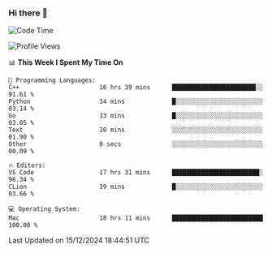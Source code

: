 ### Hi there 👋

<!--START_SECTION:waka-->
![Code Time](http://img.shields.io/badge/Code%20Time-878%20hrs%2033%20mins-blue)

![Profile Views](http://img.shields.io/badge/Profile%20Views-12-blue)

📊 **This Week I Spent My Time On** 

```text
💬 Programming Languages: 
C++                      16 hrs 39 mins      ███████████████████████░░   91.61 % 
Python                   34 mins             █░░░░░░░░░░░░░░░░░░░░░░░░   03.14 % 
Go                       33 mins             █░░░░░░░░░░░░░░░░░░░░░░░░   03.05 % 
Text                     20 mins             ░░░░░░░░░░░░░░░░░░░░░░░░░   01.90 % 
Other                    0 secs              ░░░░░░░░░░░░░░░░░░░░░░░░░   00.09 % 

🔥 Editors: 
VS Code                  17 hrs 31 mins      ████████████████████████░   96.34 % 
CLion                    39 mins             █░░░░░░░░░░░░░░░░░░░░░░░░   03.66 % 

💻 Operating System: 
Mac                      18 hrs 11 mins      █████████████████████████   100.00 % 
```


 Last Updated on 15/12/2024 18:44:51 UTC
<!--END_SECTION:waka-->

<!--
**JackeyHua-SJTU/JackeyHua-SJTU** is a ✨ _special_ ✨ repository because its `README.md` (this file) appears on your GitHub profile.

Here are some ideas to get you started:

- 🔭 I’m currently working on ...
- 🌱 I’m currently learning ...
- 👯 I’m looking to collaborate on ...
- 🤔 I’m looking for help with ...
- 💬 Ask me about ...
- 📫 How to reach me: ...
- 😄 Pronouns: ...
- ⚡ Fun fact: ...
-->
